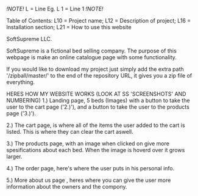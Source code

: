 *!NOTE!*   L = Line Eg. L 1 = Line 1   *!NOTE!*

Table of Contents:
L10 = Project name;
L12 = Description of project;
L16 = Installation section;
L21  = How to use this website


SoftSupreme LLC.

SoftSupreme is a fictional bed selling company. The purpose
of this webpage is make an online catalogue page with some
functionality.

If you would like to download my project just simply add the 
extra path '/zipball/master/' to the end of the repository 
URL, it gives you a zip file of everything.


HERES HOW MY WEBSITE WORKS (LOOK AT SS 'SCREENSHOTS' AND NUMBERING)
1.) Landing page, 5 beds (Images) with a button to take the 
user to the cart page ('2.)'), and a button to take the 
user to the products page ('3.)').

2.) The cart page, is where all of the items the user added to the
cart is listed. This is where they can clear the cart aswell.

3.) The products page, with an image when clicked on give 
more spesifications about each bed. When the image is hoverd 
over it grows larger.

4.) The order page, here's where the user puts in his personal 
info.

5.) More about us page , heres where you can give the user 
more information about the owners and the compony.

